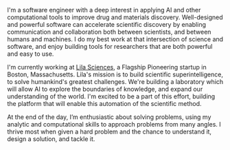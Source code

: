 <!-- markdownlint-disable MD041 -->

I'm a software engineer with a deep interest in applying AI and other
computational tools to improve drug and materials discovery. Well-designed and
powerful software can accelerate scientific discovery by enabling communication
and collaboration both between scientists, and between humans and machines. I do
my best work at that intersection of science and software, and enjoy building
tools for researchers that are both powerful and easy to use.

I'm currently working at [Lila Sciences](https://www.lila.ai/), a Flagship
Pioneering startup in Boston, Massachusetts. Lila's mission is to build
scientific superintelligence, to solve humankind's greatest challenges. We're
building a laboratory which will allow AI to explore the boundaries of
knowledge, and expand our understanding of the world. I'm excited to be a part
of this effort, building the platform that will enable this automation of the
scientific method.

At the end of the day, I’m enthusiastic about solving problems, using my
analytic and computational skills to approach problems from many angles. I
thrive most when given a hard problem and the chance to understand it, design a
solution, and tackle it.
